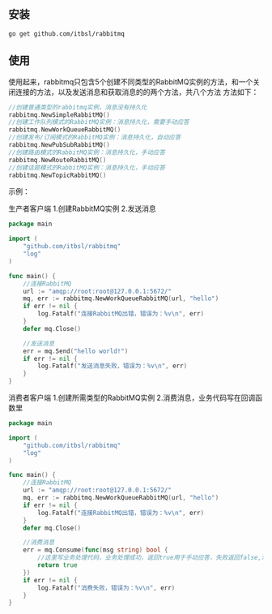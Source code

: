 ## 安装

```shell
go get github.com/itbsl/rabbitmq
```

## 使用

使用起来，rabbitmq只包含5个创建不同类型的RabbitMQ实例的方法，和一个关闭连接的方法，以及发送消息和获取消息的的两个方法，共八个方法
方法如下：

```go
//创建普通类型的rabbitmq实例，消息没有持久化
rabbitmq.NewSimpleRabbitMQ()
//创建工作队列模式的RabbitMQ实例：消息持久化，需要手动应答
rabbitmq.NewWorkQueueRabbitMQ()
//创建发布/订阅模式的RabbitMQ实例：消息持久化，自动应答
rabbitmq.NewPubSubRabbitMQ()
//创建路由模式的RabbitMQ实例：消息持久化，手动应答
rabbitmq.NewRouteRabbitMQ()
//创建话题模式的RabbitMQ实例：消息持久化，手动应答
rabbitmq.NewTopicRabbitMQ()
```

示例：

生产者客户端
1.创建RabbitMQ实例
2.发送消息
```go
package main

import (
	"github.com/itbsl/rabbitmq"
	"log"
)

func main() {
	//连接RabbitMQ
	url := "amqp://root:root@127.0.0.1:5672/"
	mq, err := rabbitmq.NewWorkQueueRabbitMQ(url, "hello")
	if err != nil {
		log.Fatalf("连接RabbitMQ出错，错误为：%v\n", err)
	}
	defer mq.Close()

	//发送消息
	err = mq.Send("hello world!")
	if err != nil {
		log.Fatalf("发送消息失败，错误为：%v\n", err)
	}
}
```

消费者客户端
1.创建所需类型的RabbitMQ实例
2.消费消息，业务代码写在回调函数里
```go
package main

import (
	"github.com/itbsl/rabbitmq"
	"log"
)

func main() {
	//连接RabbitMQ
	url := "amqp://root:root@127.0.0.1:5672/"
	mq, err := rabbitmq.NewWorkQueueRabbitMQ(url, "hello")
	if err != nil {
		log.Fatalf("连接RabbitMQ出错，错误为：%v\n", err)
	}
	defer mq.Close()

	//消费消息
	err = mq.Consume(func(msg string) bool {
		//这里写业务处理代码，业务处理成功，返回true用于手动应答，失败返回false,消息会被重新放入队列
		return true
	})
	if err != nil {
		log.Fatalf("消费失败，错误为：%v\n", err)
	}
}
```